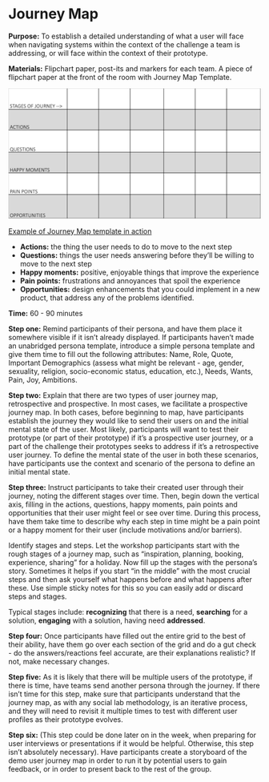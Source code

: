 # Journey Map

**Purpose:** To establish a detailed understanding of what a user will face when navigating systems within the context of the challenge a team is addressing, or will face within the context of their prototype. 

**Materials:** Flipchart paper, post-its and markers for each team. A piece of flipchart paper at the front of the room with Journey Map Template.

![](../.gitbook/assets/screenshot-2019-01-10-at-14.53.38.png)

[Example of Journey Map template in action](https://drive.google.com/file/d/1jzgB5A79lp4wld2nDOEhCMDvrgHzaK43/view?usp=sharing)

* **Actions:** the thing the user needs to do to move to the next step
* **Questions:** things the user needs answering before they’ll be willing to move to the next step
* **Happy moments:** positive, enjoyable things that improve the experience
* **Pain points:** frustrations and annoyances that spoil the experience
* **Opportunities:** design enhancements that you could implement in a new product, that address any of the problems identified.

**Time:** 60 - 90 minutes

**Step one:** Remind participants of their persona, and have them place it somewhere visible if it isn’t already displayed. If participants haven’t made an unabridged persona template, introduce a simple persona template and give them time to fill out the following attributes: Name, Role, Quote, Important Demographics \(assess what might be relevant - age, gender, sexuality, religion, socio-economic status, education, etc.\), Needs, Wants, Pain, Joy, Ambitions. 

**Step two:** Explain that there are two types of user journey map, retrospective and prospective. In most cases, we facilitate a prospective journey map. In both cases, before beginning to map, have participants establish the journey they would like to send their users on and the initial mental state of the user. Most likely, participants will want to test their prototype \(or part of their prototype\) if it’s a prospective user journey, or a part of the challenge their prototypes seeks to address if it’s a retrospective user journey. To define the mental state of the user in both these scenarios, have participants use the context and scenario of the persona to define an initial mental state. 

**Step three:**  Instruct participants to take their created user through their journey, noting the different stages over time. Then, begin down the vertical axis, filling in the actions, questions, happy moments, pain points and opportunities that their user might feel or see over time. During this process, have them take time to describe why each step in time might be a pain point or a happy moment for their user \(include motivations and/or barriers\). 

Identify stages and steps. Let the workshop participants start with the rough stages of a journey map, such as “inspiration, planning, booking, experience, sharing” for a holiday. Now fill up the stages with the persona’s story. Sometimes it helps if you start “in the middle” with the most crucial steps and then ask yourself what happens before and what happens after these. Use simple sticky notes for this so you can easily add or discard steps and stages.  
  
Typical stages include: **recognizing** that there is a need, **searching** for a solution, **engaging** with a solution, having need **addressed**.

**Step four:** Once participants have filled out the entire grid to the best of their ability, have them go over each section of the grid and do a gut check - do the answers/reactions feel accurate, are their explanations realistic? If not, make necessary changes. 

**Step five:** As it is likely that there will be multiple users of the prototype, if there is time, have teams send another persona through the journey. If there isn’t time for this step, make sure that participants understand that the journey map, as with any social lab methodology, is an iterative process, and they will need to revisit it multiple times to test with different user profiles as their prototype evolves. 

**Step six:** \(This step could be done later on in the week, when preparing for user interviews or presentations if it would be helpful. Otherwise, this step isn’t absolutely necessary\). Have participants create a storyboard of the demo user journey map in order to run it by potential users to gain feedback, or in order to present back to the rest of the group.

